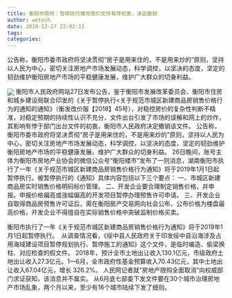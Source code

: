 ```yaml
---
title: 衡阳市政府：暂停执行楼市限价文件有悖初衷，决定撤销
author: wetech
date: 2018-12-27 22:02:11
tags: 
categories: 
---
```

公告称，衡阳市委市政府将坚决贯彻“房子是用来住的，不是用来炒的”原则，坚持以人民为中心，密切关注房地产市场发展动态，科学调控，以坚决的态度，坚定的韧劲维护衡阳房地产市场的平稳健康发展，维护广大群众的切身利益。
<!-- more -->
<img align="center" border="0" src="https://imgcdn.yicai.com/uppics/images/2018/12/af588b7f07b049f170cf8ffbb31be3ec.jpg" />
衡阳市人民政府网站27日发布公告，鉴于衡阳市发展改革委员会、衡阳市住房和城乡建设局联合印发的《关于暂停执行<关于规范市城区新建商品房销售价格行为的通知的通知》（衡发改价服【2018】45号），对稳控房价的复杂性判断不精准，对稳定预期的持续性认识不充分，文件出台引发了市场的误解和网上的炒作，其影响有悖于部门出台文件的初衷，衡阳市人民政府决定撤销该文件。
公告称，衡阳市委市政府将坚决贯彻“房子是用来住的，不是用来炒的”原则，坚持以人民为中心，密切关注房地产市场发展动态，科学调控，以坚决的态度，坚定的韧劲维护衡阳房地产市场的平稳健康发展，维护广大群众的切身利益。
26日晚间，账号主体为衡阳市房地产业协会的微信公众号“衡阳楼市”发布了一则消息，湖南衡阳市执行了一年《关于规范市城区新建商品房销售价格行为通知》将于2019年1月1日起暂停执行。被暂停执行的《通知》具体内容包括以下三个要点：
一、市城区新建商品房实时销售价格明码标价管理。
二、开发企业要合理制定销售价格，并申报。申报价格偏高或涨幅偏高的开发项目暂停办理预售许可申请。
三、开发企业自取得商品房预售许可证后，需在衡阳房产交易网向社会公布，公布价格为楼盘最高价格，开发企业不得擅自在实际销售价格中突破监制价格买卖。
 
 
衡阳市执行了一年《关于规范市城区新建商品房销售价格行为通知》将于2019年1月1日起暂停执行。 
从调查情况看，《绥中县人民政府关于印发绥中县沿海涉及占用海域建设项目暂停规划执行、暂停施工的通知》这个文件，是临时编造、偷梁换柱、对应检查的假文件。
2018年，预计全市土地出让收入130.1亿元，市级政府土地出让收入27.3亿元。1—6月，全市政府性基金预算收入70.43亿元，其中土地出让收入67.04亿元，增长 326.2%。
人民网记者就“房地产限购全面取消”向权威部门求证获知，该消息并不属实。
从6月底七部委下发文件要在30个城市治理房地产市场乱象，两个月以来，至少有16个城市陆续下发了细则。
